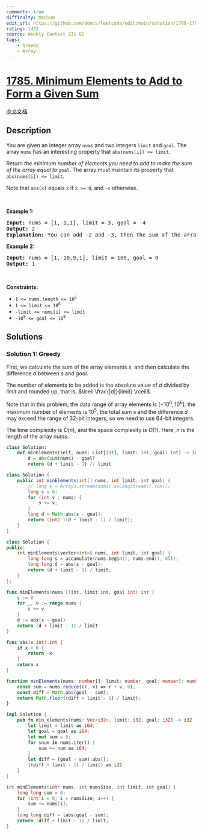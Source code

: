 ```yaml
---
comments: true
difficulty: Medium
edit_url: https://github.com/doocs/leetcode/edit/main/solution/1700-1799/1785.Minimum%20Elements%20to%20Add%20to%20Form%20a%20Given%20Sum/README_EN.md
rating: 1432
source: Weekly Contest 231 Q2
tags:
    - Greedy
    - Array
---
```


# [1785. Minimum Elements to Add to Form a Given Sum](https://leetcode.com/problems/minimum-elements-to-add-to-form-a-given-sum)

[中文文档](/solution/1700-1799/1785.Minimum%20Elements%20to%20Add%20to%20Form%20a%20Given%20Sum/README.md)

## Description

<p>You are given an integer array <code>nums</code> and two integers <code>limit</code> and <code>goal</code>. The array <code>nums</code> has an interesting property that <code>abs(nums[i]) &lt;= limit</code>.</p>

<p>Return <em>the minimum number of elements you need to add to make the sum of the array equal to </em><code>goal</code>. The array must maintain its property that <code>abs(nums[i]) &lt;= limit</code>.</p>

<p>Note that <code>abs(x)</code> equals <code>x</code> if <code>x &gt;= 0</code>, and <code>-x</code> otherwise.</p>

<p>&nbsp;</p>
<p><strong class="example">Example 1:</strong></p>

<pre>
<strong>Input:</strong> nums = [1,-1,1], limit = 3, goal = -4
<strong>Output:</strong> 2
<strong>Explanation:</strong> You can add -2 and -3, then the sum of the array will be 1 - 1 + 1 - 2 - 3 = -4.
</pre>

<p><strong class="example">Example 2:</strong></p>

<pre>
<strong>Input:</strong> nums = [1,-10,9,1], limit = 100, goal = 0
<strong>Output:</strong> 1
</pre>

<p>&nbsp;</p>
<p><strong>Constraints:</strong></p>

<ul>
	<li><code>1 &lt;= nums.length &lt;= 10<sup>5</sup></code></li>
	<li><code>1 &lt;= limit &lt;= 10<sup>6</sup></code></li>
	<li><code>-limit &lt;= nums[i] &lt;= limit</code></li>
	<li><code>-10<sup>9</sup> &lt;= goal &lt;= 10<sup>9</sup></code></li>
</ul>

## Solutions

### Solution 1: Greedy

First, we calculate the sum of the array elements $s$, and then calculate the difference $d$ between $s$ and $goal$.

The number of elements to be added is the absolute value of $d$ divided by $limit$ and rounded up, that is, $\lceil \frac{|d|}{limit} \rceil$.

Note that in this problem, the data range of array elements is $[-10^6, 10^6]$, the maximum number of elements is $10^5$, the total sum $s$ and the difference $d$ may exceed the range of 32-bit integers, so we need to use 64-bit integers.

The time complexity is $O(n)$, and the space complexity is $O(1)$. Here, $n$ is the length of the array $nums$.

<!-- tabs:start -->

```python
class Solution:
    def minElements(self, nums: List[int], limit: int, goal: int) -> int:
        d = abs(sum(nums) - goal)
        return (d + limit - 1) // limit
```

```java
class Solution {
    public int minElements(int[] nums, int limit, int goal) {
        // long s = Arrays.stream(nums).asLongStream().sum();
        long s = 0;
        for (int v : nums) {
            s += v;
        }
        long d = Math.abs(s - goal);
        return (int) ((d + limit - 1) / limit);
    }
}
```

```cpp
class Solution {
public:
    int minElements(vector<int>& nums, int limit, int goal) {
        long long s = accumulate(nums.begin(), nums.end(), 0ll);
        long long d = abs(s - goal);
        return (d + limit - 1) / limit;
    }
};
```

```go
func minElements(nums []int, limit int, goal int) int {
	s := 0
	for _, v := range nums {
		s += v
	}
	d := abs(s - goal)
	return (d + limit - 1) / limit
}

func abs(x int) int {
	if x < 0 {
		return -x
	}
	return x
}
```

```ts
function minElements(nums: number[], limit: number, goal: number): number {
    const sum = nums.reduce((r, v) => r + v, 0);
    const diff = Math.abs(goal - sum);
    return Math.floor((diff + limit - 1) / limit);
}
```

```rust
impl Solution {
    pub fn min_elements(nums: Vec<i32>, limit: i32, goal: i32) -> i32 {
        let limit = limit as i64;
        let goal = goal as i64;
        let mut sum = 0;
        for &num in nums.iter() {
            sum += num as i64;
        }
        let diff = (goal - sum).abs();
        ((diff + limit - 1) / limit) as i32
    }
}
```

```c
int minElements(int* nums, int numsSize, int limit, int goal) {
    long long sum = 0;
    for (int i = 0; i < numsSize; i++) {
        sum += nums[i];
    }
    long long diff = labs(goal - sum);
    return (diff + limit - 1) / limit;
}
```

<!-- tabs:end -->

<!-- end -->
